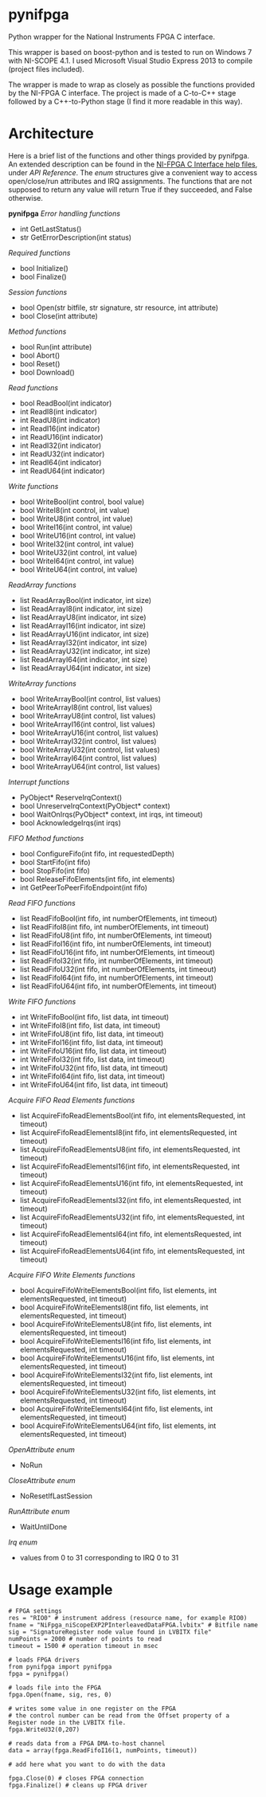 pynifpga
========

Python wrapper for the National Instruments FPGA C interface.

This wrapper is based on boost-python and is tested to run on Windows 7 with NI-SCOPE 4.1.
I used Microsoft Visual Studio Express 2013 to compile (project files included).

The wrapper is made to wrap as closely as possible the functions provided by the NI-FPGA C interface. The project is made of a C-to-C++ stage followed by a C++-to-Python stage (I find it more readable in this way).

Architecture
============

Here is a brief list of the functions and other things provided by pynifpga. An extended description can be found in the [NI-FPGA C Interface help files](http://zone.ni.com/reference/en-XX/help/372928G-01/), under *API Reference*.
The *enum* structures give a convenient way to access open/close/run attributes and IRQ assignments.
The functions that are not supposed to return any value will return True if they succeeded, and False otherwise.

**pynifpga**
*Error handling functions*
* int GetLastStatus()
* str GetErrorDescription(int status)

*Required functions*
* bool Initialize()
* bool Finalize()

*Session functions*
* bool Open(str bitfile, str signature, str resource, int attribute)
* bool Close(int attribute)

*Method functions*
* bool Run(int attribute)
* bool Abort()
* bool Reset()
* bool Download()

*Read functions*
* bool ReadBool(int indicator)
* int ReadI8(int indicator)
* int ReadU8(int indicator)
* int ReadI16(int indicator)
* int ReadU16(int indicator)
* int ReadI32(int indicator)
* int ReadU32(int indicator)
* int ReadI64(int indicator)
* int ReadU64(int indicator)

*Write functions*
* bool WriteBool(int control, bool value)
* bool WriteI8(int control, int value)
* bool WriteU8(int control, int value)
* bool WriteI16(int control, int value)
* bool WriteU16(int control, int value)
* bool WriteI32(int control, int value)
* bool WriteU32(int control, int value)
* bool WriteI64(int control, int value)
* bool WriteU64(int control, int value)

*ReadArray functions*
* list ReadArrayBool(int indicator, int size)
* list ReadArrayI8(int indicator, int size)
* list ReadArrayU8(int indicator, int size)
* list ReadArrayI16(int indicator, int size)
* list ReadArrayU16(int indicator, int size)
* list ReadArrayI32(int indicator, int size)
* list ReadArrayU32(int indicator, int size)
* list ReadArrayI64(int indicator, int size)
* list ReadArrayU64(int indicator, int size)

*WriteArray functions*
* bool WriteArrayBool(int control, list values)
* bool WriteArrayI8(int control, list values)
* bool WriteArrayU8(int control, list values)
* bool WriteArrayI16(int control, list values)
* bool WriteArrayU16(int control, list values)
* bool WriteArrayI32(int control, list values)
* bool WriteArrayU32(int control, list values)
* bool WriteArrayI64(int control, list values)
* bool WriteArrayU64(int control, list values)

*Interrupt functions*
* PyObject* ReserveIrqContext()
* bool UnreserveIrqContext(PyObject* context)
* bool WaitOnIrqs(PyObject* context, int irqs, int timeout)
* bool AcknowledgeIrqs(int irqs)

*FIFO Method functions*
* bool ConfigureFifo(int fifo, int requestedDepth)
* bool StartFifo(int fifo)
* bool StopFifo(int fifo)
* bool ReleaseFifoElements(int fifo, int elements)
* int GetPeerToPeerFifoEndpoint(int fifo)

*Read FIFO functions*
* list ReadFifoBool(int fifo, int numberOfElements, int timeout)
* list ReadFifoI8(int fifo, int numberOfElements, int timeout)
* list ReadFifoU8(int fifo, int numberOfElements, int timeout)
* list ReadFifoI16(int fifo, int numberOfElements, int timeout)
* list ReadFifoU16(int fifo, int numberOfElements, int timeout)
* list ReadFifoI32(int fifo, int numberOfElements, int timeout)
* list ReadFifoU32(int fifo, int numberOfElements, int timeout)
* list ReadFifoI64(int fifo, int numberOfElements, int timeout)
* list ReadFifoU64(int fifo, int numberOfElements, int timeout)

*Write FIFO functions*
* int WriteFifoBool(int fifo, list data, int timeout)
* int WriteFifoI8(int fifo, list data, int timeout)
* int WriteFifoU8(int fifo, list data, int timeout)
* int WriteFifoI16(int fifo, list data, int timeout)
* int WriteFifoU16(int fifo, list data, int timeout)
* int WriteFifoI32(int fifo, list data, int timeout)
* int WriteFifoU32(int fifo, list data, int timeout)
* int WriteFifoI64(int fifo, list data, int timeout)
* int WriteFifoU64(int fifo, list data, int timeout)

*Acquire FIFO Read Elements functions*
* list AcquireFifoReadElementsBool(int fifo, int elementsRequested, int timeout)
* list AcquireFifoReadElementsI8(int fifo, int elementsRequested, int timeout)
* list AcquireFifoReadElementsU8(int fifo, int elementsRequested, int timeout)
* list AcquireFifoReadElementsI16(int fifo, int elementsRequested, int timeout)
* list AcquireFifoReadElementsU16(int fifo, int elementsRequested, int timeout)
* list AcquireFifoReadElementsI32(int fifo, int elementsRequested, int timeout)
* list AcquireFifoReadElementsU32(int fifo, int elementsRequested, int timeout)
* list AcquireFifoReadElementsI64(int fifo, int elementsRequested, int timeout)
* list AcquireFifoReadElementsU64(int fifo, int elementsRequested, int timeout)

*Acquire FIFO Write Elements functions*
* bool AcquireFifoWriteElementsBool(int fifo, list elements, int elementsRequested, int timeout)
* bool AcquireFifoWriteElementsI8(int fifo, list elements, int elementsRequested, int timeout)
* bool AcquireFifoWriteElementsU8(int fifo, list elements, int elementsRequested, int timeout)
* bool AcquireFifoWriteElementsI16(int fifo, list elements, int elementsRequested, int timeout)
* bool AcquireFifoWriteElementsU16(int fifo, list elements, int elementsRequested, int timeout)
* bool AcquireFifoWriteElementsI32(int fifo, list elements, int elementsRequested, int timeout)
* bool AcquireFifoWriteElementsU32(int fifo, list elements, int elementsRequested, int timeout)
* bool AcquireFifoWriteElementsI64(int fifo, list elements, int elementsRequested, int timeout)
* bool AcquireFifoWriteElementsU64(int fifo, list elements, int elementsRequested, int timeout)

*OpenAttribute enum*
* NoRun

*CloseAttribute enum*
* NoResetIfLastSession

*RunAttribute enum*
* WaitUntilDone

*Irq enum*
* values from 0 to 31 corresponding to IRQ 0 to 31

Usage example
=============

	# FPGA settings
	res = "RIO0" # instrument address (resource name, for example RIO0)
	fname = "NiFpga_niScopeEXP2PInterleavedDataFPGA.lvbitx" # Bitfile name
	sig = "SignatureRegister node value found in LVBITX file"
	numPoints = 2000 # number of points to read
	timeout = 1500 # operation timeout in msec
	
	# loads FPGA drivers
	from pynifpga import pynifpga
	fpga = pynifpga()
	
	# loads file into the FPGA
	fpga.Open(fname, sig, res, 0)
	
	# writes some value in one register on the FPGA
	# the control number can be read from the Offset property of a Register node in the LVBITX file.
	fpga.WriteU32(0,207)
	
	# reads data from a FPGA DMA-to-host channel
	data = array(fpga.ReadFifoI16(1, numPoints, timeout))
	
	# add here what you want to do with the data
	
	fpga.Close(0) # closes FPGA connection
	fpga.Finalize() # cleans up FPGA driver
